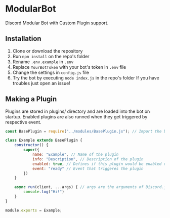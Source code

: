 # ModularBot
Discord Modular Bot with Custom Plugin support.
## Installation
1. Clone or download the repository
2. Run `npm install` on the repo's folder
3. Rename `.env.example` in `.env`
4. Replace `YourBotToken` with your bot's token in `.env` file
5. Change the settings in `config.js` file
6. Try the bot by executing `node index.js` in the repo's folder
If you have troubles just open an issue!

## Making a Plugin
Plugins are stored in plugins/ directory and are loaded into the bot on startup. Enabled plugins are also runned when they get triggered by respective event.
```js
const BasePlugin = require("../modules/BasePlugin.js"); // Import the base plugin

class Example extends BasePlugin {
    constructor() {
        super({
            name: "Example", // Name of the plugin
            info: "Description", // Description of the plugin
            enabled: true, // Defines if this plugin would be enabled on startup
            event: "ready" // Event that triggeres the plugin
        })
    }

    async run(client, ...args) { // args are the arguments of Discord.js Events (es. for presenceUpdate you would have [oldPresence, newPresence]
        console.log("Hi!")
    }
}

module.exports = Example;
```
